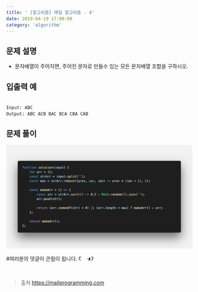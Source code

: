 ```yaml
---
title: ' [알고리즘] 매일 알고리즘 - 4'
date: 2019-04-19 17:00:00
category: 'algorithm'
---
```


문제 설명
-------

- 문자배열이 주어지면, 주어진 문자로 만들수 있는 모든 문자배열 조합을 구하시오.

입출력 예
-------
```sh

Input: ABC
Output: ABC ACB BAC BCA CBA CAB

```

문제 풀이
-------

![](../../../assets/everyday/everyday.4.solution.png)

#여러분의 댓글이 큰힘이 됩니다. ʕ　·ᴥʔ

<br />

> 출처
> <a href="https://mailprogramming.com" target="_blank">https://mailprogramming.com</a>
